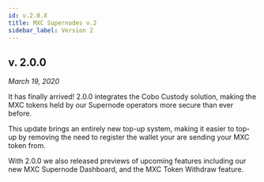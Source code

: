 ```yaml
---
id: v.2.0.X
title: MXC Supernodes v.2
sidebar_label: Version 2
---
```


## v. 2.0.0
*March 19, 2020*

It has finally arrived! 2.0.0 integrates the Cobo Custody solution, making the MXC tokens held by our Supernode operators more secure than ever before.

This update brings an entirely new top-up system, making it easier to top-up by removing the need to register the wallet your are sending your MXC token from. 

With 2.0.0 we also released previews of upcoming features including our new MXC Supernode Dashboard, and the MXC Token Withdraw feature.